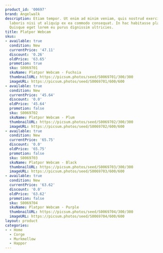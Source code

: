 ```yaml
---
product_id: '00697'
brand: Angelwalk
description: Etiam tempor. Ut enim ad minim veniam, quis nostrud exercitation ullamco
  laboris nisi ut aliquip ex ea commodo consequat. In hac habitasse platea dictumst.
  Quisque eget lorem eu purus dignissim ultricies.
title: Platpor Webcam
skus:
- available: true
  condition: New
  currentPrice: '47.11'
  discount: '0.26'
  oldPrice: '63.65'
  promotion: true
  sku: S0069701
  skuName: Platpor Webcam - Fuchsia
  thumbnailURL: https://picsum.photos/seed/S0069701/300/300
  imageURL: https://picsum.photos/seed/S0069701/600/600
- available: true
  condition: New
  currentPrice: '45.64'
  discount: '0.0'
  oldPrice: '45.64'
  promotion: false
  sku: S0069702
  skuName: Platpor Webcam - Plum
  thumbnailURL: https://picsum.photos/seed/S0069702/300/300
  imageURL: https://picsum.photos/seed/S0069702/600/600
- available: true
  condition: New
  currentPrice: '65.75'
  discount: '0.0'
  oldPrice: '65.75'
  promotion: false
  sku: S0069703
  skuName: Platpor Webcam - Black
  thumbnailURL: https://picsum.photos/seed/S0069703/300/300
  imageURL: https://picsum.photos/seed/S0069703/600/600
- available: true
  condition: New
  currentPrice: '63.62'
  discount: '0.0'
  oldPrice: '63.62'
  promotion: false
  sku: S0069704
  skuName: Platpor Webcam - Purple
  thumbnailURL: https://picsum.photos/seed/S0069704/300/300
  imageURL: https://picsum.photos/seed/S0069704/600/600
layout: product
categories:
- - Home
  - Corge
  - Murkmellow
  - Happor
---
```

